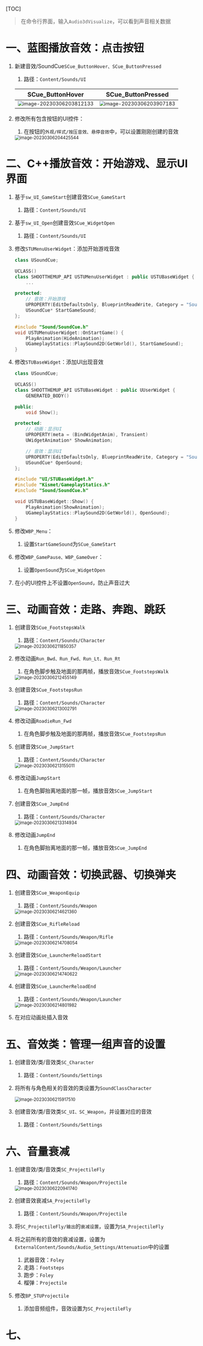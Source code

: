 [TOC]

> 在命令行界面，输入`Audio3dVisualize`，可以看到声音相关数据

# 一、蓝图播放音效：点击按钮

1. 新建音效/SoundCue`SCue_ButtonHover、SCue_ButtonPressed`

   1. 路径：`Content/Sounds/UI`

   |                       SCue_ButtonHover                       |                      SCue_ButtonPressed                      |
   | :----------------------------------------------------------: | :----------------------------------------------------------: |
   | <img src="AssetMarkdown/image-20230306203812133.png" alt="image-20230306203812133" style="zoom:80%;" /> | <img src="AssetMarkdown/image-20230306203907183.png" alt="image-20230306203907183" style="zoom:80%;" /> |

2. 修改所有包含按钮的UI控件：

   1. 在按钮的`外观/样式/按压音效、悬停音效`中，可以设置刚刚创建的音效

   <img src="AssetMarkdown/image-20230306204425544.png" alt="image-20230306204425544" style="zoom:80%;" />

# 二、C++播放音效：开始游戏、显示UI界面

1. 基于`sw_UI_GameStart`创建音效`SCue_GameStart`

   1. 路径：`Content/Sounds/UI`

2. 基于`sw_UI_Open`创建音效`SCue_WidgetOpen`

   1. 路径：`Content/Sounds/UI`

3. 修改`STUMenuUserWidget`：添加开始游戏音效

   ```c++
   class USoundCue;
   
   UCLASS()
   class SHOOTTHEMUP_API USTUMenuUserWidget : public USTUBaseWidget {
       ...
   
   protected:
       // 音效：开始游戏
       UPROPERTY(EditDefaultsOnly, BlueprintReadWrite, Category = "Sound")
       USoundCue* StartGameSound;
   };
   ```

   ```c++
   #include "Sound/SoundCue.h"
   void USTUMenuUserWidget::OnStartGame() {
       PlayAnimation(HideAnimation);
       UGameplayStatics::PlaySound2D(GetWorld(), StartGameSound);
   }

4. 修改`STUBaseWidget`：添加UI出现音效

   ```c++
   class USoundCue;
   
   UCLASS()
   class SHOOTTHEMUP_API USTUBaseWidget : public UUserWidget {
       GENERATED_BODY()
   
   public:
       void Show();
   
   protected:
       // 动画：显示UI
       UPROPERTY(meta = (BindWidgetAnim), Transient)
       UWidgetAnimation* ShowAnimation;
   
       // 音效：显示UI
       UPROPERTY(EditDefaultsOnly, BlueprintReadWrite, Category = "Sound")
       USoundCue* OpenSound;
   };
   ```

   ```c++
   #include "UI/STUBaseWidget.h"
   #include "Kismet/GameplayStatics.h"
   #include "Sound/SoundCue.h"
   
   void USTUBaseWidget::Show() {
       PlayAnimation(ShowAnimation);
       UGameplayStatics::PlaySound2D(GetWorld(), OpenSound);
   }

5. 修改`WBP_Menu`：

   1. 设置`StartGameSound`为`SCue_GameStart`

6. 修改`WBP_GamePause、WBP_GameOver`：

   1. 设置`OpenSound`为`SCue_WidgetOpen`

7. 在小的UI控件上不设置`OpenSound`，防止声音过大

# 三、动画音效：走路、奔跑、跳跃

1. 创建音效`SCue_FootstepsWalk`

   1. 路径：`Content/Sounds/Character`

   <img src="AssetMarkdown/image-20230306211850357.png" alt="image-20230306211850357" style="zoom:80%;" />

2. 修改动画`Run_Bwd、Run_Fwd、Run_Lt、Run_Rt`

   1. 在角色脚步触及地面的那两帧，播放音效`SCue_FootstepsWalk`

   <img src="AssetMarkdown/image-20230306212455149.png" alt="image-20230306212455149" style="zoom:80%;" />

3. 创建音效`SCue_FootstepsRun`

   1. 路径：`Content/Sounds/Character`

   <img src="AssetMarkdown/image-20230306213002791.png" alt="image-20230306213002791" style="zoom:80%;" />

4. 修改动画`RoadieRun_Fwd`

   1. 在角色脚步触及地面的那两帧，播放音效`SCue_FootstepsRun`

5. 创建音效`SCue_JumpStart`

   1. 路径：`Content/Sounds/Character`

   <img src="AssetMarkdown/image-20230306213155011.png" alt="image-20230306213155011" style="zoom:80%;" />

6. 修改动画`JumpStart`

   1. 在角色脚抬离地面的那一帧，播放音效`SCue_JumpStart`

7. 创建音效`SCue_JumpEnd`

   1. 路径：`Content/Sounds/Character`

   <img src="AssetMarkdown/image-20230306213314934.png" alt="image-20230306213314934" style="zoom:80%;" />

8. 修改动画`JumpEnd`

   1. 在角色脚抬离地面的那一帧，播放音效`SCue_JumpEnd`

# 四、动画音效：切换武器、切换弹夹

1. 创建音效`SCue_WeaponEquip`

   1. 路径：`Content/Sounds/Weapon`

   <img src="AssetMarkdown/image-20230306214621360.png" alt="image-20230306214621360" style="zoom:80%;" />

2. 创建音效`SCue_RifleReload`

   1. 路径：`Content/Sounds/Weapon/Rifle`

   <img src="AssetMarkdown/image-20230306214708054.png" alt="image-20230306214708054" style="zoom:80%;" />

3. 创建音效`SCue_LauncherReloadStart`

   1. 路径：`Content/Sounds/Weapon/Launcher`

   <img src="AssetMarkdown/image-20230306214740622.png" alt="image-20230306214740622" style="zoom:80%;" />

4. 创建音效`SCue_LauncherReloadEnd`

   1. 路径：`Content/Sounds/Weapon/Launcher`

   <img src="AssetMarkdown/image-20230306214801982.png" alt="image-20230306214801982" style="zoom:80%;" />

5. 在对应动画处插入音效

# 五、音效类：管理一组声音的设置

1. 创建音效/类/音效类`SC_Character`

   1. 路径：`Content/Sounds/Settings`

2. 将所有与角色相关的音效的类设置为`SoundClassCharacter`

   <img src="AssetMarkdown/image-20230306215917510.png" alt="image-20230306215917510" style="zoom:80%;" />

3. 创建音效/类/音效类`SC_UI、SC_Weapon`，并设置对应的音效

   1. 路径：`Content/Sounds/Settings`

# 六、音量衰减

1. 创建音效/类/音效类`SC_ProjectileFly`

   1. 路径：`Content/Sounds/Weapon/Projectile`

   <img src="AssetMarkdown/image-20230306220941740.png" alt="image-20230306220941740" style="zoom:80%;" />

2. 创建音效衰减`SA_ProjectileFly`

   1. 路径：`Content/Sounds/Weapon/Projectile`

3. 将`SC_ProjectileFly/输出`的`衰减设置`，设置为`SA_ProjectileFly`

4. 将之前所有的音效的衰减设置，设置为`ExternalContent/Sounds/Audio_Settings/Attenuation`中的设置

   1. 武器音效：`Foley`
   2. 走路：`Footsteps`
   3. 跑步：`Foley`
   4. 榴弹：`Projectile`

5. 修改`BP_STUProjectile`

   1. 添加音频组件，音效设置为`SC_ProjectileFly`

# 七、
